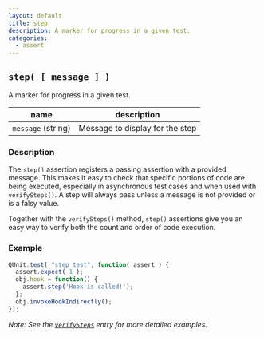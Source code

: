 ```yaml
---
layout: default
title: step
description: A marker for progress in a given test.
categories:
  - assert
---
```


## `step( [ message ] )`

A marker for progress in a given test.

| name               | description                          |
|--------------------|--------------------------------------|
| `message` (string) | Message to display for the step      |

### Description

The `step()` assertion registers a passing assertion with a provided message. This makes it easy to check that specific portions of code are being executed, especially in asynchronous test cases and when used with `verifySteps()`. A step will always pass unless a message is not provided or is a falsy value.

Together with the `verifySteps()` method, `step()` assertions give you an easy way to verify both the count and order of code execution.

### Example

```js
QUnit.test( "step test", function( assert ) {
  assert.expect( 1 );
  obj.hook = function() {
    assert.step('Hook is called!');
  };
  obj.invokeHookIndirectly();
});
```

_Note: See the [`verifySteps`](./verifySteps) entry for more detailed examples._
